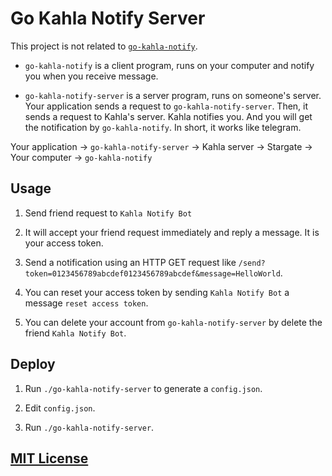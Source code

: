 # Go Kahla Notify Server

This project is not related to [`go-kahla-notify`](https://github.com/ganlvtech/go-kahla-notify).

* `go-kahla-notify` is a client program, runs on your computer and notify you when you receive message.

* `go-kahla-notify-server` is a server program, runs on someone's server. Your application sends a request to `go-kahla-notify-server`. Then, it sends a request to Kahla's server. Kahla notifies you. And you will get the notification by `go-kahla-notify`. In short, it works like telegram.

Your application -> `go-kahla-notify-server` -> Kahla server -> Stargate -> Your computer -> `go-kahla-notify`

## Usage

1. Send friend request to `Kahla Notify Bot`

2. It will accept your friend request immediately and reply a message. It is your access token.

3. Send a notification using an HTTP GET request like `/send?token=0123456789abcdef0123456789abcdef&message=HelloWorld`.

4. You can reset your access token by sending `Kahla Notify Bot` a message `reset access token`.

5. You can delete your account from `go-kahla-notify-server` by delete the friend `Kahla Notify Bot`.

## Deploy

1. Run `./go-kahla-notify-server` to generate a `config.json`.

2. Edit `config.json`.

3. Run `./go-kahla-notify-server`.

## [MIT License](LICENSE)
